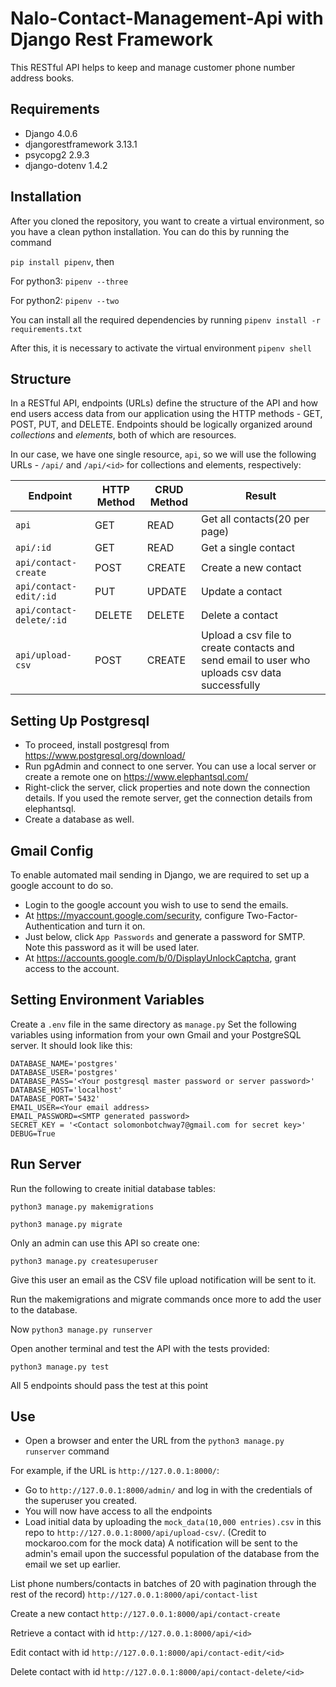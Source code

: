 # Nalo-Contact-Management-Api with Django Rest Framework
This RESTful API helps to keep and manage customer phone number address books.

## Requirements
- Django 4.0.6
- djangorestframework 3.13.1
- psycopg2 2.9.3
- django-dotenv 1.4.2

## Installation
After you cloned the repository, you want to create a virtual environment, so you have a clean python installation. You can do this by running the command

`pip install pipenv`, then

For python3:
`pipenv --three`

For python2:
`pipenv --two`

You can install all the required dependencies by running
`pipenv install -r requirements.txt`

After this, it is necessary to activate the virtual environment
`pipenv shell`

## Structure
In a RESTful API, endpoints (URLs) define the structure of the API and how end users access data from our application using the HTTP methods - GET, POST, PUT, and DELETE. Endpoints should be logically organized around _collections_ and _elements_, both of which are resources.

In our case, we have one single resource, `api`, so we will use the following URLs - `/api/` and `/api/<id>` for collections and elements, respectively:

Endpoint |HTTP Method | CRUD Method | Result
-- | -- |-- |--
`api` | GET | READ | Get all contacts(20 per page)
`api/:id` | GET | READ | Get a single contact
`api/contact-create`| POST | CREATE | Create a new contact
`api/contact-edit/:id` | PUT | UPDATE | Update a contact
`api/contact-delete/:id` | DELETE | DELETE | Delete a contact
`api/upload-csv` | POST | CREATE | Upload a csv file to create contacts and send email to user who uploads csv data successfully

## Setting Up Postgresql
- To proceed, install postgresql from https://www.postgresql.org/download/
- Run pgAdmin and connect to one server. You can use a local server or create a remote one on https://www.elephantsql.com/
- Right-click the server, click properties and note down the connection details. If you used the remote server, get the connection details from elephantsql.
- Create a database as well.

## Gmail Config
To enable automated mail sending in Django, we are required to set up a google account to do so.
- Login to the google account you wish to use to send the emails.
- At https://myaccount.google.com/security, configure Two-Factor-Authentication and turn it on.
- Just below, click `App Passwords` and generate a password for SMTP. Note this password as it will be used later.
- At https://accounts.google.com/b/0/DisplayUnlockCaptcha, grant access to the account.

## Setting Environment Variables
Create a `.env` file in the same directory as `manage.py`
Set the following variables using information from your own Gmail and your PostgreSQL server. It should look like this:
```
DATABASE_NAME='postgres'
DATABASE_USER='postgres'
DATABASE_PASS='<Your postgresql master password or server password>'
DATABASE_HOST='localhost'
DATABASE_PORT='5432'
EMAIL_USER=<Your email address>
EMAIL_PASSWORD=<SMTP generated password>
SECRET_KEY = '<Contact solomonbotchway7@gmail.com for secret key>'
DEBUG=True
```

## Run Server

Run the following to create initial database tables:

`python3 manage.py makemigrations`

`python3 manage.py migrate`

Only an admin can use this API so create one:

`python3 manage.py createsuperuser`

Give this user an email as the CSV file upload notification will be sent to it.

Run the makemigrations and migrate commands once more to add the user to the database.

Now `python3 manage.py runserver`

Open another terminal and test the API with the tests provided:

`python3 manage.py test`

All 5 endpoints should pass the test at this point

## Use
- Open a browser and enter the URL from the `python3 manage.py runserver` command

For example, if the URL is `http://127.0.0.1:8000/`:

- Go to `http://127.0.0.1:8000/admin/` and log in with the credentials of the superuser you created.
- You will now have access to all the endpoints
- Load initial data by uploading the `mock_data(10,000 entries).csv` in this repo to `http://127.0.0.1:8000/api/upload-csv/`. (Credit to mockaroo.com for the mock data) A notification will be sent to the admin's email upon the successful population of the database from the email we set up earlier.

List phone numbers/contacts in batches of 20 with pagination through the rest of the record)
`http://127.0.0.1:8000/api/contact-list` 

Create a new contact
`http://127.0.0.1:8000/api/contact-create`

Retrieve a contact with id
`http://127.0.0.1:8000/api/<id>`

Edit contact with id
`http://127.0.0.1:8000/api/contact-edit/<id>`

Delete contact with id
`http://127.0.0.1:8000/api/contact-delete/<id>`





